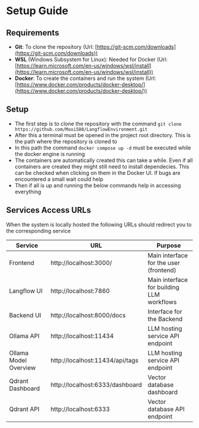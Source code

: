 # Setup Guide

## Requirements
- **Git**: To clone the repository (Url: [https://git-scm.com/downloads](https://git-scm.com/downloads))
- **WSL** (Windows Subsystem for Linux): Needed for Docker (Url: [https://learn.microsoft.com/en-us/windows/wsl/install](https://learn.microsoft.com/en-us/windows/wsl/install))
- **Docker**: To create the containers and run the system (Url: [https://www.docker.com/products/docker-desktop/](https://www.docker.com/products/docker-desktop/))

## Setup

- The first step is to clone the repository with the command ``git clone https://github.com/Maxi580/LangflowEnvironment.git``
- After this a terminal must be opened in the project root directory. This is the path where the repository is cloned to
- In this path the command ``docker compose up -d`` must be executed while the docker engine is running
- The containers are automatically created this can take a while. Even if all containers are created they might still need to install dependecies. This can be checked when clicking on them in the Docker UI. If bugs are encountered a small wait could help
- Then if all is up and running the below commands help in accessing everything
 

## Services Access URLs

When the system is locally hosted the following URLs should redirect you to the corresponding service

| Service               | URL                             | Purpose                                   |
|-----------------------|---------------------------------|-------------------------------------------|
| Frontend              | http://localhost:3000/          | Main interface for the user (frontend)    |
| Langflow UI           | http://localhost:7860           | Main interface for building LLM workflows |
| Backend UI            | http://localhost:8000/docs      | Interface for the Backend                 |
| Ollama API            | http://localhost:11434          | LLM hosting service API endpoint          |
| Ollama Model Overview | http://localhost:11434/api/tags | LLM hosting service API endpoint          |
| Qdrant Dashboard      | http://localhost:6333/dashboard | Vector database dashboard                 |
| Qdrant API            | http://localhost:6333           | Vector database API endpoint              |

